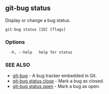 ## git-bug status

Display or change a bug status.

```
git-bug status [ID] [flags]
```

### Options

```
  -h, --help   help for status
```

### SEE ALSO

* [git-bug](git-bug.md)	 - A bug tracker embedded in Git.
* [git-bug status close](git-bug_status_close.md)	 - Mark a bug as closed.
* [git-bug status open](git-bug_status_open.md)	 - Mark a bug as open.

